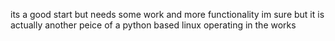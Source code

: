 its a good start but needs some work and more functionality im sure but it is actually another peice of a python based linux operating in the works
